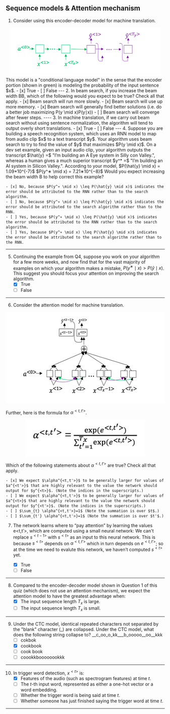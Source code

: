 ## Sequence models & Attention mechanism

1. Consider using this encoder-decoder model for machine translation.
  <center><img src='images/1.png' width='479' height='153'/></center>
  This model is a "conditional language model" in the sense that the encoder portion (shown in green) is modeling the probability of the input sentence $x$.
    - [x] True
    - [ ] False
---
2. In beam search, if you increase the beam width BB, which of the following would you expect to be true? Check all that apply.
    - [x] Beam search will run more slowly.
    - [x] Beam search will use up more memory.
    - [x] Beam search will generally find better solutions (i.e. do a better job maximizing P(y \mid x)P(y∣x))
    - [ ] Beam search will converge after fewer steps.
----
3. In machine translation, if we carry out beam search without using sentence normalization, the algorithm will tend to output overly short translations.
    - [x] True
    - [ ] False
---
4. Suppose you are building a speech recognition system, which uses an RNN model to map from audio clip $x$ to a text transcript $y$. Your algorithm uses beam search to try to find the value of $y$ that maximizes $P(y \mid x)$.
  On a dev set example, given an input audio clip, your algorithm outputs the transcript $\hat{y} =$ "I’m building an A Eye system in Silly con Valley.", whereas a human gives a much superior transcript $y^* =$ "I’m building an AI system in Silicon Valley.".
  According to your model,
  $P(\hat{y} \mid x) = 1.09*10^{-7}$
  $P(y^∗ \mid x) = 7.21∗10^{−8}$
  Would you expect increasing the beam width B to help correct this example?

    - [x] No, because $P(y^∗ \mid x) \leq P(\hat{y} \mid x)$ indicates the error should be attributed to the RNN rather than to the search algorithm.
    - [ ] No, because $P(y^∗ \mid x) \leq P(\hat{y} \mid x)$ indicates the error should be attributed to the search algorithm rather than to the RNN.
    - [ ] Yes, because $P(y^∗ \mid x) \leq P(\hat{y} \mid x)$ indicates the error should be attributed to the RNN rather than to the search algorithm.
    - [ ] Yes, because $P(y^∗ \mid x) \leq P(\hat{y} \mid x)$ indicates the error should be attributed to the search algorithm rather than to the RNN.
---
5. Continuing the example from Q4, suppose you work on your algorithm for a few more weeks, and now find that for the vast majority of examples on which your algorithm makes a mistake, $P(y^∗ \mid x) > P(\hat{y} \mid x)$. This suggest you should focus your attention on improving the search algorithm.
    - [x] True
    - [ ] False
---
6. Consider the attention model for machine translation.
  <center><img src='images/2.png' width='556' height='289'/></center>

  Further, here is the formula for $\alpha^{<t,t′>}$.

  <center><img src='images/3.png' width='378' height='116'/></center>

  Which of the following statements about $\alpha^{<t,t′>}$ are true? Check all that apply.

    - [x] We expect $\alpha^{<t,t'>}$ to be generally larger for values of $a^{<t'>}$ that are highly relevant to the value the network should output for $y^{<t>}$. (Note the indices in the superscripts.)
    - [ ] We expect $\alpha^{<t,t'>}$ to be generally larger for values of $a^{<t>}$ that are highly relevant to the value the network should output for $y^{<t'>}$. (Note the indices in the superscripts.)
    - [ ] $\sum_{t} \alpha^{<t,t'>}=1$ (Note the summation is over $t$.)
    - [ ] $\sum_{t'} \alpha^{<t,t'>}=1$ (Note the summation is over $t'$.)

7. The network learns where to “pay attention” by learning the values e<t,t′>, which are computed using a small neural network:
  We can't replace $s^{<t-1>}$ with $s^{<t>}$ as an input to this neural network. This is because $s^{<t>}$ depends on $\alpha^{<t,t′>}$ which in turn depends on $e^{<t,t′>}$; so at the time we need to evalute this network, we haven’t computed $s^{<t>}$ yet.

    - [x] True
    - [ ] False
---
8. Compared to the encoder-decoder model shown in Question 1 of this quiz (which does not use an attention mechanism), we expect the attention model to have the greatest advantage when:
    - [x] The input sequence length $T_x$ is large.
    - [ ] The input sequence length $T_x$ is small.
---
9. Under the CTC model, identical repeated characters not separated by the "blank" character (_) are collapsed. Under the CTC model, what does the following string collapse to? __c_oo_o_kk___b_ooooo__oo__kkk
    - [ ] cokbok
    - [x] cookbook
    - [ ] cook book 
    - [ ] coookkboooooookkk
---
10. In trigger word detection, $x^{<t>}$ is:
    - [x] Features of the audio (such as spectrogram features) at time $t$.
    - [ ] The $t$-th input word, represented as either a one-hot vector or a word embedding.
    - [ ] Whether the trigger word is being said at time $t$.
    - [ ] Whether someone has just finished saying the trigger word at time $t$.
---
